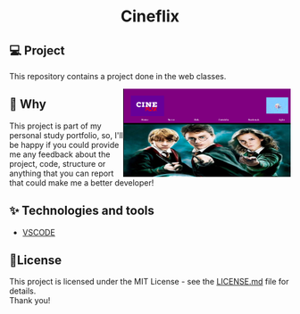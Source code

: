 <h1 align="center">Cineflix</h1>

## 💻 Project
This repository contains a project done in the web classes.

<img align="right" width="300px" src="./print-cineflix.png" />

## 🔑 Why
 This project is part of my personal study portfolio, so, I'll be happy if you could provide me any feedback about the project, code, structure or anything that you can report that could make me a better developer! 

## ✨ Technologies and tools
- [VSCODE](https://code.visualstudio.com/)

## 📄License
This project is licensed under the MIT License - see the [LICENSE.md](LICENSE.md) file for details.
<br>
Thank you!

<br>
 
